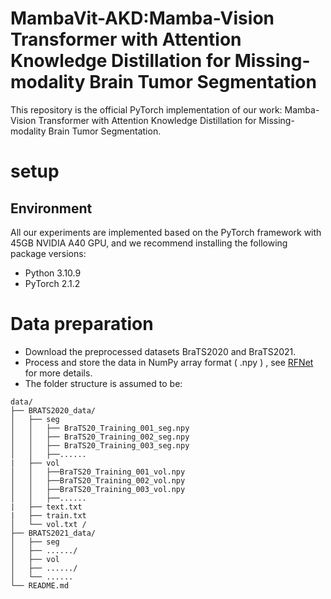 # MambaVit-AKD:Mamba-Vision Transformer with Attention Knowledge Distillation for Missing-modality Brain Tumor Segmentation
This repository is the official PyTorch implementation of our work: Mamba-Vision Transformer with Attention Knowledge Distillation for Missing-modality Brain Tumor Segmentation.
# setup
## Environment
All our experiments are implemented based on the PyTorch framework with 45GB NVIDIA A40 GPU, and we recommend installing the following package versions:
* Python 3.10.9
* PyTorch 2.1.2
# Data preparation
* Download the preprocessed datasets BraTS2020 and BraTS2021.
* Process and store the data in NumPy array format ( .npy ) , see [RFNet](https://github.com/dyh127/RFNet/tree/main/data) for more details.
* The folder structure is assumed to be:
```plaintext
data/
├── BRATS2020_data/
│   ├── seg
│   │   ├── BraTS20_Training_001_seg.npy
│   │   ├── BraTS20_Training_002_seg.npy
│   │   ├── BraTS20_Training_003_seg.npy
│   │   ├──......
|   ├── vol
│   │   ├──BraTS20_Training_001_vol.npy
│   │   ├──BraTS20_Training_002_vol.npy
│   │   ├──BraTS20_Training_003_vol.npy
│   │   ├──......
|   ├── text.txt
|   ├── train.txt
│   └── vol.txt /
├── BRATS2021_data/
│   ├── seg
│   ├── ....../
│   ├── vol
│   ├── ....../
│   └── ......
└── README.md
```


